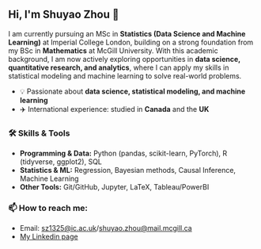 ## Hi, I'm Shuyao Zhou 👋

I am currently pursuing an MSc in **Statistics (Data Science and Machine Learning)** at Imperial College London, building on a strong foundation from my BSc in **Mathematics** at McGill University. With this academic background, I am now actively exploring opportunities in **data science, quantitative research, and analytics**, where I can apply my skills in statistical modeling and machine learning to solve real-world problems.

- 💡 Passionate about **data science, statistical modeling, and machine learning**
- ✈️ International experience: studied in **Canada** and the **UK**
  
### 🛠️ Skills & Tools
- **Programming & Data:** Python (pandas, scikit-learn, PyTorch), R (tidyverse, ggplot2), SQL  
- **Statistics & ML:** Regression, Bayesian methods, Causal Inference, Machine Learning  
- **Other Tools:** Git/GitHub, Jupyter, LaTeX, Tableau/PowerBI

### 📫 How to reach me:
- Email: sz1325@ic.ac.uk/shuyao.zhou@mail.mcgill.ca
- [My Linkedin page](https://www.linkedin.com/in/shuyao-zhou-2b5113233/)
